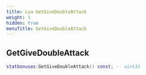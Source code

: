 ```yaml
---
title: Lua GetGiveDoubleAttack
weight: 1
hidden: true
menuTitle: GetGiveDoubleAttack
---
```

## GetGiveDoubleAttack
```lua
statbonuses:GetGiveDoubleAttack() const; -- uint32
```
